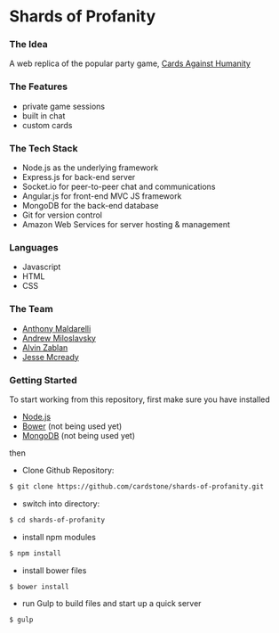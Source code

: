 # Shards of Profanity

### The Idea
A web replica of the popular party game, [Cards Against Humanity](https://cardsagainsthumanity.com/)

### The Features
* private game sessions
* built in chat
* custom cards

### The Tech Stack
* Node.js as the underlying framework
* Express.js for back-end server
* Socket.io for peer-to-peer chat and communications
* Angular.js for front-end MVC JS framework
* MongoDB for the back-end database
* Git for version control
* Amazon Web Services for server hosting & management

### Languages
* Javascript
* HTML
* CSS

### The Team
* [Anthony Maldarelli](https://github.com/amaldare93)
* [Andrew Miloslavsky](https://github.com/andrewmilo)
* [Alvin Zablan](https://github.com/azablan)
* [Jesse Mcready](https://github.com/jessemcready)

### Getting Started
To start working from this repository, first make sure you have installed
* [Node.js](https://nodejs.org/en/)
* [Bower](http://bower.io/) (not being used yet)
* [MongoDB](https://www.mongodb.org/downloads) (not being used yet)

then

* Clone Github Repository:
```sh
$ git clone https://github.com/cardstone/shards-of-profanity.git
```
* switch into directory:
```sh
$ cd shards-of-profanity
```

* install npm modules
```sh
$ npm install
```

* install bower files
```sh
$ bower install
```

* run Gulp to build files and start up a quick server
```sh
$ gulp
```
